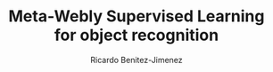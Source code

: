 ---
paperId: 73
author: Ricardo Benitez-Jimenez
publicationauthor: Benitez-Jimenez, R.
title: Meta-Webly Supervised Learning for object recognition
pdf: Poster_Benitez-Jimenez-Ricardo.pdf
poster: --
alt: --
type: Poster
topic: Computer Vision
link: https://research.latinxinai.org/papers/neurips/2019/pdf/Poster_Benitez-Jimenez-Ricardo.pdf
conference: neurips
year: 2019
tags: neurips-2019
location: Vancouver, Canada
---
